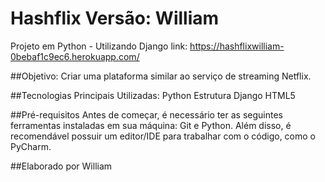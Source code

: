 # Hashflix Versão: William
Projeto em Python - Utilizando Django
link: https://hashflixwilliam-0bebaf1c9ec6.herokuapp.com/

##Objetivo:
Criar uma plataforma similar ao serviço de streaming Netflix.

##Tecnologias Principais Utilizadas:
Python
Estrutura Django
HTML5

##Pré-requisitos
Antes de começar, é necessário ter as seguintes ferramentas instaladas em sua máquina: Git e Python. Além disso, é recomendável possuir um editor/IDE para trabalhar com o código, como o PyCharm.

##Elaborado por William
